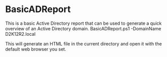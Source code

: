 # BasicADReport
This is a basic Active Directory report that can be used to generate a quick overview of an Active Directory domain.
BasicADReport.ps1 -DomainName D2K12R2.local

This will generate an HTML file in the current directory and open it with the default web browser you set.
